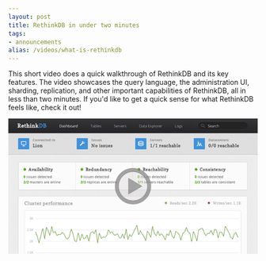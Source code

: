 ```yaml
---
layout: post
title: RethinkDB in under two minutes
tags:
- announcements
alias: /videos/what-is-rethinkdb
--- 
```


This short video does a quick walkthrough of RethinkDB and its key
features. The video showcases the query language, the administration
UI, sharding, replication, and other important capabilities of
RethinkDB, all in less than two minutes. If you'd like to get a quick
sense for what RethinkDB feels like, check it out!

<a href="https://www.youtube.com/watch?v=qKPKsBNw604">
    <img src="/assets/images/videos/what-is-rethinkdb.png">
</a>
